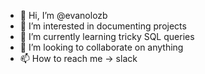 - 👋 Hi, I’m @evanolozb
- 👀 I’m interested in documenting projects
- 🌱 I’m currently learning tricky SQL queries
- 💞️ I’m looking to collaborate on anything
- 📫 How to reach me -> slack

<!---
evanolozb/evanolozb is a ✨ special ✨ repository because its `README.md` (this file) appears on your GitHub profile.
You can click the Preview link to take a look at your changes.
--->
